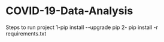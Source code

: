 # COVID-19-Data-Analysis

Steps to run project 
1-pip install --upgrade pip
2- pip install -r requirements.txt

